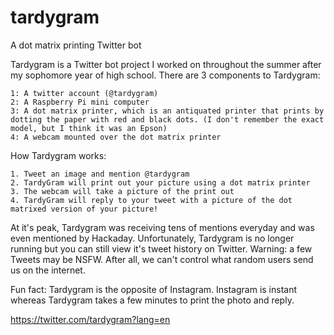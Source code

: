 # tardygram
A dot matrix printing Twitter bot

Tardygram is a Twitter bot project I worked on throughout the summer after my sophomore year of high school. There are 3 components to Tardygram:
	
	1: A twitter account (@tardygram)
	2: A Raspberry Pi mini computer
	3: A dot matrix printer, which is an antiquated printer that prints by dotting the paper with red and black dots. (I don't remember the exact model, but I think it was an Epson)
	4: A webcam mounted over the dot matrix printer
	
How Tardygram works:

	1. Tweet an image and mention @tardygram
	2. TardyGram will print out your picture using a dot matrix printer
	3. The webcam will take a picture of the print out
	4. TardyGram will reply to your tweet with a picture of the dot matrixed version of your picture!
	
At it's peak, Tardygram was receiving tens of mentions everyday and was even mentioned by Hackaday. Unfortunately, Tardygram is no longer running but you can still view it's tweet history on Twitter. Warning: a few Tweets may be NSFW. After all, we can't control what random users send us on the internet. 

Fun fact: Tardygram is the opposite of Instagram. Instagram is instant whereas Tardygram takes a few minutes to print the photo and reply. 

https://twitter.com/tardygram?lang=en
